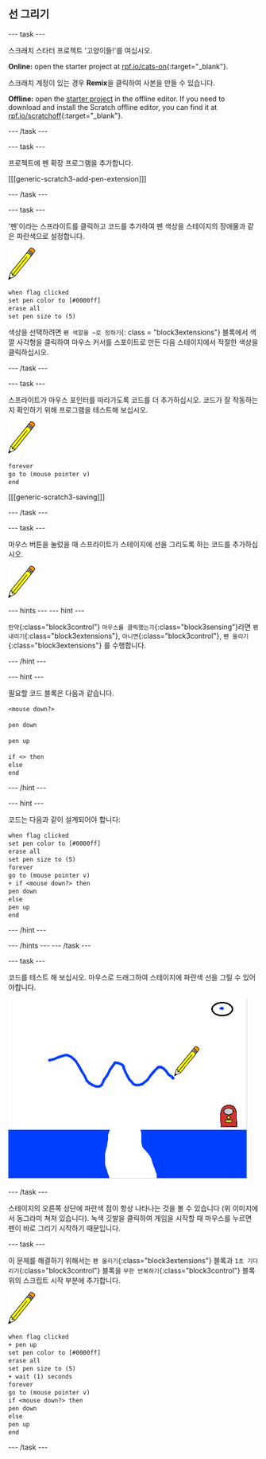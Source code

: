 ## 선 그리기

\--- task \---

스크래치 스타터 프로젝트 '고양이들!'를 여십시오.

**Online:** open the starter project at [rpf.io/cats-on](https://rpf.io/cats-on){:target="_blank"}.

스크래치 계정이 있는 경우 **Remix**을 클릭하여 사본을 만들 수 있습니다.

**Offline:** open the [starter project](https://rpf.io/p/en/cats-go) in the offline editor. If you need to download and install the Scratch offline editor, you can find it at [rpf.io/scratchoff](https://rpf.io/scratchoff){:target="_blank"}.

\--- /task \---

\--- task \---

프로젝트에 펜 확장 프로그램을 추가합니다.

[[[generic-scratch3-add-pen-extension]]]

\--- /task \---

\--- task \---

'펜'이라는 스프라이트를 클릭하고 코드를 추가하여 펜 색상을 스테이지의 장애물과 같은 파란색으로 설정합니다.

![펜 스프라이트](images/pen-sprite.png)

```blocks3
when flag clicked
set pen color to [#0000ff]
erase all
set pen size to (5)
```

색상을 선택하려면 `펜 색깔을 ~로 정하기`{: class = "block3extensions"} 블록에서 색깔 사각형을 클릭하여 마우스 커서를 스포이트로 만든 다음 스테이지에서 적절한 색상을 클릭하십시오.

\--- /task \---

\--- task \---

스프라이트가 마우스 포인터를 따라가도록 코드를 더 추가하십시오. 코드가 잘 작동하는지 확인하기 위해 프로그램을 테스트해 보십시오.

![펜 스프라이트](images/pen-sprite.png)

```blocks3
forever
go to (mouse pointer v)
end
```

[[[generic-scratch3-saving]]]

\--- /task \---

\--- task \---

마우스 버튼을 눌렀을 때 스프라이트가 스테이지에 선을 그리도록 하는 코드를 추가하십시오.

![펜 스프라이트](images/pen-sprite.png)

\--- hints \--- \--- hint \---

`만약`{:class="block3control"} `마우스를 클릭했는가`{:class="block3sensing"}라면 `펜 내리기`{:class="block3extensions"}, `아니면`{:class="block3control"}, `펜 올리기`{:class="block3extensions"} 를 수행합니다.

\--- /hint \---

\--- hint \---

필요할 코드 블록은 다음과 같습니다.

```blocks3
<mouse down?>

pen down

pen up

if <> then
else
end
```

\--- /hint \---

\--- hint \---

코드는 다음과 같이 설계되어야 합니다:

```blocks3
when flag clicked
set pen color to [#0000ff]
erase all
set pen size to (5)
forever
go to (mouse pointer v)
+ if <mouse down?> then
pen down
else
pen up
end
```

\--- /hint \---

\--- /hints \--- \--- /task \---

\--- task \---

코드를 테스트 해 보십시오. 마우스로 드래그하여 스테이지에 파란색 선을 그릴 수 있어야합니다.

![선 그리기](images/draw-a-line.png)

\--- /task \---

스테이지의 오른쪽 상단에 파란색 점이 항상 나타나는 것을 볼 수 있습니다 (위 이미지에서 동그라미 쳐져 있습니다). 녹색 깃발을 클릭하여 게임을 시작할 때 마우스를 누르면 펜이 바로 그리기 시작하기 때문입니다.

\--- task \---

이 문제를 해결하기 위해서는 `펜 올리기`{:class="block3extensions"} 블록과 `1초 기다리기`{:class="block3control"} 블록을 `무한 반복하기`{:class="block3control"} 블록 위의 스크립트 시작 부분에 추가합니다.

![펜 스프라이트](images/pen-sprite.png)

```blocks3
when flag clicked
+ pen up
set pen color to [#0000ff]
erase all
set pen size to (5)
+ wait (1) seconds
forever
go to (mouse pointer v)
if <mouse down?> then
pen down
else
pen up
end
```

\--- /task \---